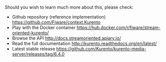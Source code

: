 Should you wish to learn much more about this, please check: 

   - Github repository (reference implementation)  <https://github.com/Fiware/context.Kurento>
   - Play with the Docker container <https://hub.docker.com/r/fiware/stream-oriented-kurento/>
   - Browse the API <http://docs.streamoriented.apiary.io/>
   - Read the full documentation <http://kurento.readthedocs.org/en/latest/>
   - Latest stable release <https://github.com/Kurento/kurento-media-server/releases/tag/6.4.0>

